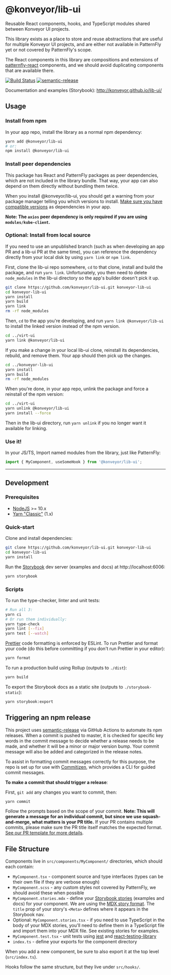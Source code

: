 # @konveyor/lib-ui

Reusable React components, hooks, and TypeScript modules shared between Konveyor UI projects.

This library exists as a place to store and reuse abstractions that are useful for multiple Konveyor UI projects, and are either not available in PatternFly yet or not covered by PatternFly's scope.

The React components in this library are compositions and extensions of [patternfly-react](https://github.com/patternfly/patternfly-react) components, and we should avoid duplicating components that are available there.

[![Build Status](https://travis-ci.com/konveyor/lib-ui.svg?branch=master)](https://travis-ci.com/konveyor/lib-ui)
[![semantic-release](https://img.shields.io/badge/%20%20%F0%9F%93%A6%F0%9F%9A%80-semantic--release-e10079.svg)](https://github.com/semantic-release/semantic-release)

Documentation and examples (Storybook): http://konveyor.github.io/lib-ui/

## Usage

### Install from npm

In your app repo, install the library as a normal npm dependency:

```sh
yarn add @konveyor/lib-ui
# or:
npm install @konveyor/lib-ui
```

### Install peer dependencies

This package has React and PatternFly packages as peer dependencies, which are not included in the library bundle. That way, your app can also depend on them directly without bundling them twice.

When you install @konveyor/lib-ui, you should get a warning from your package manager telling you which versions to install. [Make sure you have compatible versions](https://github.com/konveyor/lib-ui/blob/master/package.json#L30) as dependencies in your app.

**Note: The `axios` peer dependency is only required if you are using `modules/kube-client`.**

### Optional: Install from local source

If you need to use an unpublished branch (such as when developing an app PR and a lib-ui PR at the same time), you can reference the dependency directly from your local disk by using `yarn link` or `npm link`.

First, clone the lib-ui repo somewhere, `cd` to that clone, install and build the package, and run `yarn link`.
Unfortunately, you then need to delete `node_modules` in the lib-ui directory so the app's builder doesn't pick it up.

```sh
git clone https://github.com/konveyor/lib-ui.git konveyor-lib-ui
cd konveyor-lib-ui
yarn install
yarn build
yarn link
rm -rf node_modules
```

Then, `cd` to the app you're developing, and run `yarn link @konveyor/lib-ui` to install the linked version instead of the npm version.

```sh
cd ../virt-ui
yarn link @konveyor/lib-ui
```

If you make a change in your local lib-ui clone, reinstall its dependencies, rebuild, and remove them. Your app should then pick up the changes.

```sh
cd ../konveyor-lib-ui
yarn install
yarn build
rm -rf node_modules
```

When you're done, in your app repo, unlink the package and force a reinstall of the npm version:

```sh
cd ../virt-ui
yarn unlink @konveyor/lib-ui
yarn install --force
```

Then in the lib-ui directory, run `yarn unlink` if you no longer want it available for linking.

### Use it!

In your JS/TS, Import named modules from the library, just like PatternFly:

```js
import { MyComponent, useSomeHook } from '@konveyor/lib-ui';
```

---

## Development

### Prerequisites

- [NodeJS](https://nodejs.org/en/) >= 10.x
- [Yarn "Classic"](https://classic.yarnpkg.com/lang/en/) (1.x)

### Quick-start

Clone and install dependencies:

```sh
git clone https://github.com/konveyor/lib-ui.git konveyor-lib-ui
cd konveyor-lib-ui
yarn install
```

Run the [Storybook](https://storybook.js.org/) dev server (examples and docs) at http://localhost:6006:

```sh
yarn storybook
```

### Scripts

To run the type-checker, linter and unit tests:

```sh
# Run all 3:
yarn ci
# Or run them individually:
yarn type-check
yarn lint [--fix]
yarn test [--watch]
```

[Prettier](https://prettier.io/) code formatting is enforced by ESLint. To run Prettier and format your code (do this before committing if you don't run Prettier in your editor):

```sh
yarn format
```

To run a production build using Rollup (outputs to `./dist`):

```sh
yarn build
```

To export the Storybook docs as a static site (outputs to `./storybook-static`):

```sh
yarn storybook:export
```

## Triggering an npm release

This project uses [semantic-release](https://github.com/semantic-release/semantic-release) via GitHub Actions to automate its npm releases. When a commit is pushed to master, it is checked for specific key words in the commit message to decide whether a release needs to be made, and whether it will be a minor or major version bump. Your commit message will also be added and categorized in the release notes.

To assist in formatting commit messages correctly for this purpose, the repo is set up for use with [Commitizen](http://commitizen.github.io/cz-cli/), which provides a CLI for guided commit messages.

**To make a commit that should trigger a release**:

First, `git add` any changes you want to commit, then:

```sh
yarn commit
```

Follow the prompts based on the scope of your commit. **Note: This will generate a message for an individual commit, but since we use squash-and-merge, what matters is your PR title.** If your PR contains multiple commits, please make sure the PR title itself matches the expected format. [See our PR template for more details](https://github.com/konveyor/lib-ui/blob/master/.github/pull_request_template.md).

## File Structure

Components live in `src/components/MyComponent/` directories, which should each contain:

- `MyComponent.tsx` - component source and type interfaces (types can be their own file if they are verbose enough)
- `MyComponent.scss` - any custom styles not covered by PatternFly, we should avoid these when possible
- `MyComponent.stories.mdx` - define your [Storybook stories](https://storybook.js.org/docs/react/get-started/whats-a-story) (examples and docs) for your component. We are using the [MDX story format](https://storybook.js.org/docs/react/writing-docs/mdx). The `title` prop of your story's `<Meta>` defines where it appears in the Storybook nav.
- Optional: `MyComponent.stories.tsx` - if you need to use TypeScript in the body of your MDX stories, you'll need to define them in a TypeScript file and import them into your MDX file. See existing stories for examples.
- `MyComponent.test.tsx` - unit tests using [jest](https://jestjs.io/) and [react-testing-library](https://testing-library.com/docs/react-testing-library/intro)
- `index.ts` - define your exports for the component directory

When you add a new component, be sure to also export it at the top level (`src/index.ts`).

Hooks follow the same structure, but they live under `src/hooks/`.
